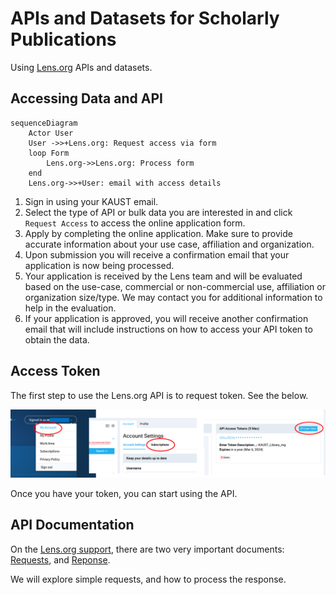 # APIs and Datasets for Scholarly Publications

Using [Lens.org](https://www.lens.org/) APIs and datasets.

## Accessing Data and API

```mermaid
sequenceDiagram
    Actor User
    User ->>+Lens.org: Request access via form
    loop Form
        Lens.org->>Lens.org: Process form
    end
    Lens.org->>+User: email with access details
```

1. Sign in using your KAUST email.
1. Select the type of API or bulk data you are interested in and click `Request Access` to access the online application form.
1. Apply by completing the online application. Make sure to provide accurate information about your use case, affiliation and organization.
1. Upon submission you will receive a confirmation email that your application is now being processed.
1. Your application is received by the Lens team and will be evaluated based on the use-case, commercial or non-commercial use, affiliation or organization size/type. We may contact you for additional information to help in the evaluation.
1. If your application is approved, you will receive another confirmation email that will include instructions on how to access your API token to obtain the data.

## Access Token

The first step to use the Lens.org API is to request token. See the below.

![Lens.org access token](pics/lens_org_request_token.png)

Once you have your token, you can start using the API.

## API Documentation

On the [Lens.org support](https://docs.api.lens.org/), there are two very important documents: [Requests](https://docs.api.lens.org/request.html), and [Reponse](https://docs.api.lens.org/response.html).

We will explore simple requests, and how to process the response. 
